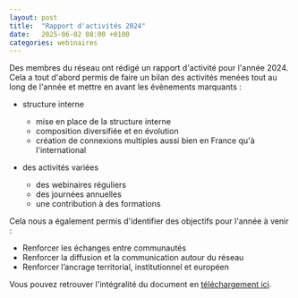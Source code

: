 ```yaml
---
layout: post
title:  "Rapport d'activités 2024"
date:   2025-06-02 08:00 +0100
categories: webinaires
---
```


Des membres du réseau ont rédigé un rapport d'activité pour l'année 2024. Cela a tout d'abord permis de faire un bilan des activités menées tout au long de l'année et mettre en avant les évènements marquants :

* structure interne
  * mise en place de la structure interne
  * composition diversifiée et en évolution
  * création de connexions multiples aussi bien en France qu'à l'international

* des activités variées
  * des webinaires réguliers
  * des journées annuelles  
  * une contribution à des formations   

Cela nous a également permis d'identifier des objectifs pour l'année à venir :

* Renforcer les échanges entre communautés
* Renforcer la diffusion et la communication autour du réseau
* Renforcer l’ancrage territorial, institutionnel et européen


Vous pouvez retrouver l'intégralité du document en [téléchargement ici](/assets/pdfs/Rapport_RNRR_2024.pdf).
